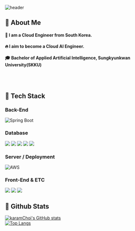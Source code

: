 <div>
  
  <!--Header-->
  ![header](https://capsule-render.vercel.app/api?type=waving&color=gradient&height=300&section=header&text=Welcome%20to%20RiverChoi%20Github%20%F0%9F%A4%97)
  
</div>

<div>
  <!--Body-->
  
  ## 👀 About Me
  #### :raising_hand: I am a Cloud Engineer from South Korea.<br/>
  #### :fire: I aim to become a Cloud AI Engineer.<br/>
  #### :mortar_board: Bachelor of Applied Artificial Intelligence, Sungkyunkwan University(SKKU)
  <br/>
  <br/>
  
  ## 🧱 Tech Stack
  ### Back-End
  ![Spring Boot](https://img.shields.io/badge/Spring%20Boot-6DB33F?style=flat-square&logo=Spring%20Boot&logoColor=white)

  ### Database
  <img src="https://img.shields.io/badge/MySQL-4479A1?style=flat-square&logo=MySQL&logoColor=white"/>
  <img src="https://img.shields.io/badge/Oracle-F80000?style=flat-square&logo=Oracle&logoColor=white"/>
  <img src="https://img.shields.io/badge/MariaDB-003545?style=flat-square&logo=MariaDB&logoColor=white"/>
  <img src="https://img.shields.io/badge/Redis-DC382D?style=flat-square&logo=Redis&logoColor=white"/>
  <img src="https://img.shields.io/badge/MongoDB-47A248?style=flat-square&logo=MongoDB&logoColor=white"/>
  
  ### Server / Deployment
  ![AWS](https://img.shields.io/badge/AWS-232F3E?style=flat-square&logo=Amazon%20AWS&logoColor=white)

  ### Front-End & ETC
  <img src="https://img.shields.io/badge/React-61DAFB?style=flat-square&logo=React&logoColor=white"/>
  <img src="https://img.shields.io/badge/Thymeleaf-005F0F?style=flat-square&logo=Thymeleaf&logoColor=white"/>
  <img src="https://img.shields.io/badge/JSP-007396?style=flat-square&logo=Java&logoColor=white"/>
  <br/>
  
  ## 🤔 Github Stats
  [![karamChoi's GitHub stats](https://github-readme-stats.vercel.app/api?username=karamChoi2523)](https://github.com/anuraghazra/github-readme-stats)
  <br/>
  [![Top Langs](https://github-readme-stats.vercel.app/api/top-langs/?username=karamChoi2523)](https://github.com/anuraghazra/github-readme-stats)
  
</div>

<!--
**karamChoi2523/karamChoi2523** is a ✨ _special_ ✨ repository because its `README.md` (this file) appears on your GitHub profile.

Here are some ideas to get you started:

- 🔭 I’m currently working on ...
- 🌱 I’m currently learning ...
- 👯 I’m looking to collaborate on ...
- 🤔 I’m looking for help with ...
- 💬 Ask me about ...
- 📫 How to reach me: ...
- 😄 Pronouns: ...
- ⚡ Fun fact: ...
-->
